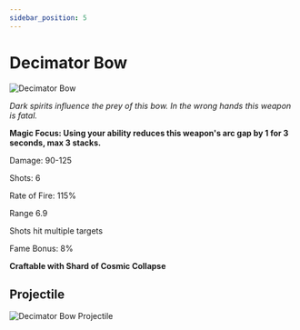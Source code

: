 ```yaml
---
sidebar_position: 5
---
```


# Decimator Bow

![Decimator Bow](https://cdn.discordapp.com/attachments/1187552567295758487/1190508884981461102/Decimator_Bow.png?ex=65a20ecc&is=658f99cc&hm=0de7c00ab4c4b0e441c3ce504965c7e1c748f59b74c13815087a5efff819cb6c&)

<i> Dark spirits influence the prey of this bow. In the wrong hands this weapon is fatal.</i>

**Magic Focus: Using your ability reduces this weapon's arc gap by 1 for 3 seconds, max 3 stacks.**

Damage: 90-125

Shots: 6

Rate of Fire: 115%

Range 6.9 

Shots hit multiple targets

Fame Bonus: 8%

**Craftable with Shard of Cosmic Collapse**

## Projectile
![Decimator Bow Projectile](https://cdn.discordapp.com/attachments/1160376179996496013/1170813921926578246/decimator.gif?ex=6591c76f&is=657f526f&hm=98060587a28932549cc7db33f4a8b169adec266d0b4385bfb97faf0bc3e8778a&)

